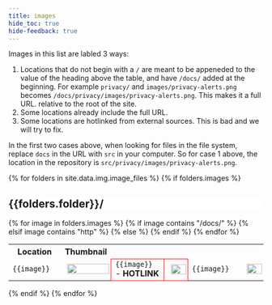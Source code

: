 ```yaml
---
title: images
hide_toc: true
hide-feedback: true
---
```

Images in this list are labled 3 ways:

1. Locations that do not begin with a `/` are meant to be appeneded to the value of the heading above the table, and have `/docs/` added at the beginning. For example `privacy/` and `images/privacy-alerts.png` becomes `/docs/privacy/images/privacy-alerts.png`. This makes it a full URL. relative to the root of the site.
2. Some locations already include the full URL.
3. Some locations are hotlinked from external sources. This is bad and we will try to fix.

In the first two cases above, when looking for files in the file system, replace `docs` in the URL with `src` in your computer. So for case 1 above, the location in the repository is `src/privacy/images/privacy-alerts.png`.

{% for folders in site.data.img.image_files %}
{% if folders.images %}
<div>
<h2 style="position: sticky; top: 0; background-color: white">{{folders.folder}}/</h2>
<table>
  <tr>
  <th>Location</th>
  <th>Thumbnail</th>
  </tr> 
  {% for image in folders.images %}
  <tr>
  {% if image contains "/docs/" %}
  <td style="width:200px"><code style="max-width: 200px; overflow: scroll">{{image}}</code></td>
  <td><a href="{{image}}" target="_blank"><img src="{{image}}" style="width:100%; max-width: 100%; margin: 5px;" /></a></td>
  {% elsif image contains "http" %}
  <td style="width:200px; border: 1px solid red"><code style="max-width: 200px; overflow: scroll">{{image}}</code> - <strong>HOTLINK</strong></td>
  <td style="border: 1px solid red"><a href="{{image}}" target="_blank"><img src="{{image}}" style="width:100%; max-width: 100%; margin: 5px;" /></a></td>
  {% else %} 
  <td style="width:200px"><code style="max-width: 200px; overflow: scroll">{{image}}</code></td>
  <td><a href="/docs/{{folders.folder}}/{{image}}" target="_blank"><img src="/docs/{{folders.folder}}/{{image}}" style="width:100%; max-width: 100%; margin: 5px;" /></a></td>
  {% endif %}
  </tr>
  {% endfor %}
</table>
</div>
{% endif %}
{% endfor %}

